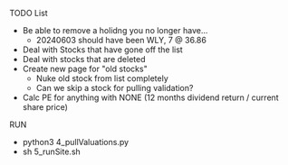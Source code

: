 TODO List
 - Be able to remove a holidng you no longer have...
   - 20240603 should have been WLY, 7 @ 36.86
 - Deal with Stocks that have gone off the list
 - Deal with stocks that are deleted
 - Create new page for "old stocks"
   - Nuke old stock from list completely
   - Can we skip a stock for pulling validation?
 - Calc PE for anything with NONE (12 months dividend return / current share price)

RUN
 - python3 4_pullValuations.py 
 - sh 5_runSite.sh
